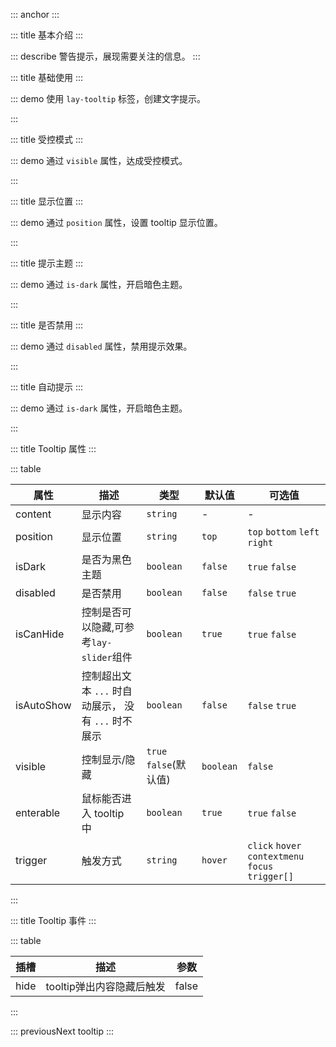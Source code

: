 ::: anchor
:::

::: title 基本介绍
:::

::: describe 警告提示，展现需要关注的信息。
:::

::: title 基础使用
:::

::: demo 使用 `lay-tooltip` 标签，创建文字提示。

<template>
  <lay-tooltip content="假装这里有文字提示" trigger="click">
    <lay-button>提示信息</lay-button>
  </lay-tooltip>
</template>
:::

::: title 受控模式
:::

::: demo 通过 `visible` 属性，达成受控模式。

<template>
    <lay-space>
      <lay-tooltip :visible="visible" trigger="click" content="假装这里有文字提示" >
        <lay-button>提示信息</lay-button>
      </lay-tooltip>
      <lay-switch v-model="visible"></lay-switch>
    </lay-space>
</template>

<script setup>
import { ref } from 'vue';

const visible = ref(false)
</script>

:::

::: title 显示位置
:::

::: demo 通过 `position` 属性，设置 tooltip 显示位置。

<template>
  <lay-space>
      <lay-tooltip  trigger="click" content="假装这里有文字提示">
        <lay-button>上边</lay-button>
      </lay-tooltip>
      <lay-tooltip  trigger="click" content="假装这里有文字提示" position="left">
        <lay-button style="float:left;">左边</lay-button>
      </lay-tooltip>
      <lay-tooltip  trigger="click" content="假装这里有文字提示" position="right">
        <lay-button style="float:right;">右边</lay-button>
      </lay-tooltip>
      <lay-tooltip  trigger="click" content="假装这里有文字提示" position="bottom">
        <lay-button>下边</lay-button>
      </lay-tooltip>
  </lay-space>
</template>

<style>
</style>
:::

::: title 提示主题
:::

::: demo 通过 `is-dark` 属性，开启暗色主题。

<template>
  <lay-space>
    <lay-tooltip content="不明白是是非非，只知我不会不在。" :is-dark="isDark">
      <lay-button >tooltip</lay-button>
    </lay-tooltip>
    <lay-switch v-model="isDark"></lay-switch>
  </lay-space>
</template>

<script>
import { ref } from "vue";

const isDark = ref(false);
</script>
:::

::: title 是否禁用
:::

::: demo 通过 `disabled` 属性，禁用提示效果。

<template>
  <lay-space>
    <lay-tooltip :content="content" :disabled="!disabled">
      <lay-button>提示信息</lay-button>
    </lay-tooltip>
    <lay-switch v-model="disabled" onswitch-text="启用"  unswitch-text="禁用"></lay-switch>
  </lay-space>
</template>

<script>
  import { ref } from 'vue';

  export default {
    setup() {

      const contentArr = [
        "不明白是是非非，只知我不会不在。",
        "千山万水，去程是你，归程也是你。",
        "一约既定，万山无阻。",
        "时光都淡了，我还伴着你。",
        "只问深情，不问西东。",
        "感谢曾经在我身边的，一直在我身边。",
        "经年再相逢，魂梦与子同。"
      ];
      
      const rendonCotent = function(){
        return contentArr[Math.floor(Math.random() * contentArr.length)];
      };
      
      const content = ref(rendonCotent())

      const disabled = ref(true)

      setInterval(()=> content.value =  rendonCotent(), 1000)

      return {
        content,
        disabled
      }
    }
  }
</script>
:::

::: title 自动提示
:::

::: demo 通过 `is-dark` 属性，开启暗色主题。

<template>
    <lay-space>
        <div @click="changeText"><lay-button>Edit</lay-button></div>
        <div style="width: 100px;">
          <lay-tooltip content="不明白是是非非，只知我不会不在。" :isAutoShow="true">
            {{ text }}
          </lay-tooltip>
        </div>
    </lay-space>
</template>

<script>
import { ref } from "vue";

const text = ref("自动提示");

const changeText = () => {
  text.value = "以创造性的行为实践于人世。若能以写作为工具，为道途，先帮助自己一程，再以领悟帮助他人一程。这是一种服务";
}
</script>
:::

::: title Tooltip 属性
:::

::: table

| 属性        | 描述     | 类型         | 默认值         | 可选值         |
| ----------- | -------- | -------------- |-------------- |-------------- |
| content     | 显示内容 | `string`        | -             |-             |
| position    | 显示位置 | `string`        | `top`          | `top` `bottom` `left` `right` |
| isDark      | 是否为黑色主题 | `boolean` | `false` | `true` `false`   |
| disabled    | 是否禁用 | `boolean` | `false` |`false` `true`   |
| isCanHide   | 控制是否可以隐藏,可参考`lay-slider`组件 | `boolean` | `true` | `true` `false`   |
| isAutoShow   | 控制超出文本 `...` 时自动展示， 没有 `...` 时不展示 | `boolean` | `false` | `false` `true`   |
| visible     | 控制显示/隐藏| `true` `false`(默认值)| `boolean` | `false` | `true` `false` |
| enterable   | 鼠标能否进入 tooltip 中 | `boolean` | `true` | `true` `false`|
| trigger     | 触发方式 | `string` | `hover` | `click` `hover` `contextmenu` `focus` `trigger[]`| 

:::

::: title Tooltip 事件
:::

::: table

| 插槽    | 描述     | 参数 |
| ------- | -------- | ------ |
| hide | tooltip弹出内容隐藏后触发 | false  |

:::

::: previousNext tooltip
:::
